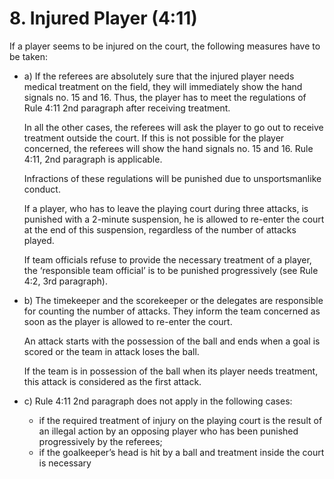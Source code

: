 # 8. Injured Player (4:11)
If a player seems to be injured on the court, the following measures have to be taken:

- a) If the referees are absolutely sure that the injured player needs medical treatment on
  the field, they will immediately show the hand signals no. 15 and 16. Thus, the player
  has to meet the regulations of Rule 4:11 2nd paragraph after receiving treatment.
  
  In all the other cases, the referees will ask the player to go out to receive treatment
  outside the court. If this is not possible for the player concerned, the referees will show
  the hand signals no. 15 and 16. Rule 4:11, 2nd paragraph is applicable.
  
  Infractions of these regulations will be punished due to unsportsmanlike conduct.
  
  If a player, who has to leave the playing court during three attacks, is punished with a
  2-minute suspension, he is allowed to re-enter the court at the end of this suspension,
  regardless of the number of attacks played.
  
  If team officials refuse to provide the necessary treatment of a player, the ‘responsible
  team official’ is to be punished progressively (see Rule 4:2, 3rd paragraph).
- b) The timekeeper and the scorekeeper or the delegates are responsible for counting the
  number of attacks. They inform the team concerned as soon as the player is allowed to
  re-enter the court.
  
  An attack starts with the possession of the ball and ends when a goal is scored or the
  team in attack loses the ball.
  
  If the team is in possession of the ball when its player needs treatment, this attack is
  considered as the first attack.
- c) Rule 4:11 2nd paragraph does not apply in the following cases:
  - if the required treatment of injury on the playing court is the result of an illegal
    action by an opposing player who has been punished progressively by the referees;
  - if the goalkeeper’s head is hit by a ball and treatment inside the court is necessary
